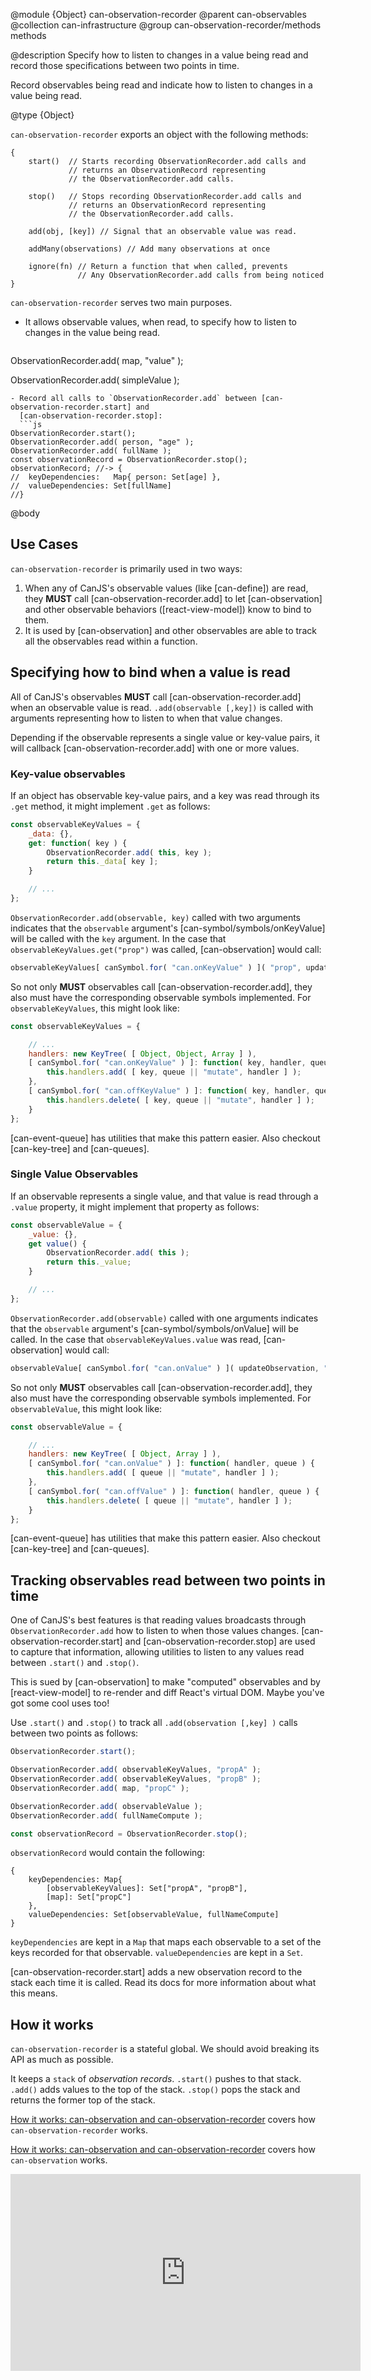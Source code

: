 @module {Object} can-observation-recorder
@parent can-observables
@collection can-infrastructure
@group can-observation-recorder/methods methods

@description Specify how to listen to changes in a value being read and record
those specifications between two points in time.

Record observables being read and indicate how to listen to changes
in a value being read.

@type {Object}

`can-observation-recorder` exports an object with the following methods:

```
{
    start()  // Starts recording ObservationRecorder.add calls and
             // returns an ObservationRecord representing
             // the ObservationRecorder.add calls.

    stop()   // Stops recording ObservationRecorder.add calls and
             // returns an ObservationRecord representing
             // the ObservationRecorder.add calls.

    add(obj, [key]) // Signal that an observable value was read.

    addMany(observations) // Add many observations at once

    ignore(fn) // Return a function that when called, prevents
               // Any ObservationRecorder.add calls from being noticed
}
```

`can-observation-recorder` serves two main purposes.

- It allows observable values, when read, to specify how to listen to changes in the
  value being read.  
  ```js
ObservationRecorder.add( map, "value" );

ObservationRecorder.add( simpleValue );
```
- Record all calls to `ObservationRecorder.add` between [can-observation-recorder.start] and
  [can-observation-recorder.stop]:
  ```js
ObservationRecorder.start();
ObservationRecorder.add( person, "age" );
ObservationRecorder.add( fullName );
const observationRecord = ObservationRecorder.stop();
observationRecord; //-> {
//  keyDependencies:   Map{ person: Set[age] },
//  valueDependencies: Set[fullName]
//}
```

@body

## Use Cases



`can-observation-recorder` is primarily used in two ways:

1. When any of CanJS's observable values (like [can-define]) are read, they __MUST__
call [can-observation-recorder.add] to let [can-observation] and other observable behaviors ([react-view-model]) know to bind to them.
2. It is used by [can-observation] and other observables are able to track all the observables
read within a function.  


## Specifying how to bind when a value is read

All of CanJS's observables __MUST__ call [can-observation-recorder.add] when an observable value is read. `.add(observable [,key])` is called with arguments
representing how to listen to when that value changes.

Depending if the observable represents a single value or key-value pairs, it will callback [can-observation-recorder.add]
with one or more values.

### Key-value observables

If an object has observable key-value pairs, and a key was read through its `.get` method, it might
implement `.get` as follows:

```js
const observableKeyValues = {
	_data: {},
	get: function( key ) {
		ObservationRecorder.add( this, key );
		return this._data[ key ];
	}

	// ...
};
```

`ObservationRecorder.add(observable, key)` called with two arguments indicates that the `observable` argument's [can-symbol/symbols/onKeyValue] will
be called with the `key` argument.  In the case that `observableKeyValues.get("prop")` was called, [can-observation] would call:

```js
observableKeyValues[ canSymbol.for( "can.onKeyValue" ) ]( "prop", updateObservation, "notify" );
```

So not only __MUST__ observables call [can-observation-recorder.add], they also must have the corresponding observable symbols implemented. For `observableKeyValues`, this might look like:

```js
const observableKeyValues = {

	// ...
	handlers: new KeyTree( [ Object, Object, Array ] ),
	[ canSymbol.for( "can.onKeyValue" ) ]: function( key, handler, queue ) {
		this.handlers.add( [ key, queue || "mutate", handler ] );
	},
	[ canSymbol.for( "can.offKeyValue" ) ]: function( key, handler, queue ) {
		this.handlers.delete( [ key, queue || "mutate", handler ] );
	}
};
```

[can-event-queue] has utilities that make this pattern easier. Also checkout [can-key-tree] and [can-queues].

### Single Value Observables

If an observable represents a single value, and that value is read through a `.value` property, it might
implement that property as follows:

```js
const observableValue = {
	_value: {},
	get value() {
		ObservationRecorder.add( this );
		return this._value;
	}

	// ...
};
```

`ObservationRecorder.add(observable)` called with one arguments indicates that the `observable` argument's [can-symbol/symbols/onValue] will be called.  In the case that `observableKeyValues.value` was read, [can-observation] would call:

```js
observableValue[ canSymbol.for( "can.onValue" ) ]( updateObservation, "notify" );
```

So not only __MUST__ observables call [can-observation-recorder.add], they also must have the corresponding observable symbols implemented. For `observableValue`, this might look like:

```js
const observableValue = {

	// ...
	handlers: new KeyTree( [ Object, Array ] ),
	[ canSymbol.for( "can.onValue" ) ]: function( handler, queue ) {
		this.handlers.add( [ queue || "mutate", handler ] );
	},
	[ canSymbol.for( "can.offValue" ) ]: function( handler, queue ) {
		this.handlers.delete( [ queue || "mutate", handler ] );
	}
};
```

[can-event-queue] has utilities that make this pattern easier. Also checkout [can-key-tree] and [can-queues].


## Tracking observables read between two points in time

One of CanJS's best features is that reading values broadcasts through `ObservationRecorder.add` how to
listen to when those values changes.  [can-observation-recorder.start] and [can-observation-recorder.stop]
are used to capture that information, allowing utilities to listen to any values read between `.start()` and `.stop()`.

This is sued by [can-observation] to make "computed" observables and by [react-view-model] to re-render and diff React's
virtual DOM.  Maybe you've got some cool uses too!

Use `.start()` and `.stop()` to track all `.add(observation [,key] )` calls between two points as follows:

```js
ObservationRecorder.start();

ObservationRecorder.add( observableKeyValues, "propA" );
ObservationRecorder.add( observableKeyValues, "propB" );
ObservationRecorder.add( map, "propC" );

ObservationRecorder.add( observableValue );
ObservationRecorder.add( fullNameCompute );

const observationRecord = ObservationRecorder.stop();
```

`observationRecord` would contain the following:

```
{
    keyDependencies: Map{
        [observableKeyValues]: Set["propA", "propB"],
        [map]: Set["propC"]
    },
    valueDependencies: Set[observableValue, fullNameCompute]
}
```

`keyDependencies` are kept in a `Map` that maps each observable to a set of the keys recorded for that observable.
`valueDependencies` are kept in a `Set`.

[can-observation-recorder.start] adds a new observation record to the stack each time it is called. Read its docs for more
information about what this means.

## How it works

`can-observation-recorder` is a stateful global. We should avoid breaking its API as much as possible.

It keeps a `stack` of _observation records_.  `.start()` pushes to that stack. `.add()` adds values to the
top of the stack. `.stop()` pops the stack and returns the former top of the stack.

[How it works: can-observation and can-observation-recorder](https://www.youtube.com/watch?v=UIhB-zXR5Yg)
covers how `can-observation-recorder` works.

[How it works: can-observation and can-observation-recorder](https://www.youtube.com/watch?v=UIhB-zXR5Yg)
covers how `can-observation` works.

<iframe width="560" height="315" src="https://www.youtube.com/embed/UIhB-zXR5Yg" frameborder="0" allowfullscreen></iframe>

